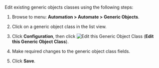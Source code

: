 Edit existing generic objects classes using the following steps:

1.  Browse to menu: **Automation > Automate > Generic Objects**.

2.  Click on a generic object class in the list view.

3.  Click **Configuration**, then
    click ![Edit this Generic Object Class](../images/1851.png) (**Edit
    this Generic Object Class**).

4.  Make required changes to the generic object class fields.

5.  Click **Save**.
